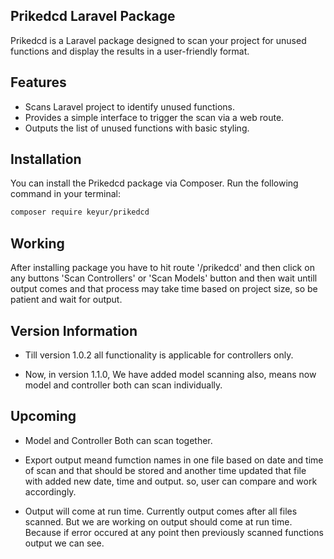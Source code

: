 ## Prikedcd Laravel Package

Prikedcd is a Laravel package designed to scan your project for unused functions and display the results in a user-friendly format.

## Features

- Scans Laravel project to identify unused functions.
- Provides a simple interface to trigger the scan via a web route.
- Outputs the list of unused functions with basic styling.

## Installation

You can install the Prikedcd package via Composer. Run the following command in your terminal:

```bash
composer require keyur/prikedcd
```

## Working

After installing package you have to hit route '/prikedcd' and then click on any buttons 'Scan Controllers' or 'Scan Models' button and then wait untill output comes and that process may take time based on project size, so be patient and wait for output.

## Version Information

- Till version 1.0.2 all functionality is applicable for controllers only.

- Now, in version 1.1.0, We have added model scanning also, means now model and controller both can scan individually. 

## Upcoming

- Model and Controller Both can scan together.

- Export output meand fumction names in one file based on date and time of scan and that should be stored and another time updated that file with added new date, time and output. so, user can compare and work accordingly.

- Output will come at run time. Currently output comes after all files scanned. But we are working on output should come at run time. Because if error occured at any point then previously scanned functions output we can see.